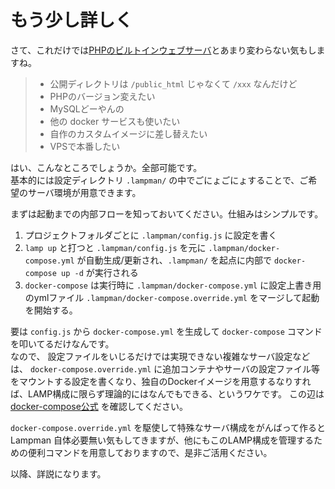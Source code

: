 もう少し詳しく
============

さて、これだけでは[PHPのビルトインウェブサーバ](https://www.php.net/manual/ja/features.commandline.webserver.php)とあまり変わらない気もしますね。

> - 公開ディレクトリは `/public_html` じゃなくて `/xxx` なんだけど  
> - PHPのバージョン変えたい  
> - MySQLどーやんの  
> - 他の docker サービスも使いたい  
> - 自作のカスタムイメージに差し替えたい  
> - VPSで本番したい  

はい、こんなところでしょうか。全部可能です。  
基本的には設定ディレクトリ `.lampman/` の中でごにょごにょすることで、ご希望のサーバ環境が用意できます。

まずは起動までの内部フローを知っておいてください。仕組みはシンプルです。

  1. プロジェクトフォルダごとに `.lampman/config.js` に設定を書く
  2. `lamp up` と打つと `.lampman/config.js` を元に `.lampman/docker-compose.yml` が自動生成/更新され、`.lampman/` を起点に内部で `docker-compose up -d` が実行される
  3. `docker-compose` は実行時に `.lampman/docker-compose.yml` に設定上書き用のymlファイル `.lampman/docker-compose.override.yml` をマージして起動を開始する。

要は `config.js` から `docker-compose.yml` を生成して `docker-compose` コマンドを叩いてるだけなんです。  
なので、 設定ファイルをいじるだけでは実現できない複雑なサーバ設定などは、 `docker-compose.override.yml` に追加コンテナやサーバの設定ファイル等をマウントする設定を書くなり、独自のDockerイメージを用意するなりすれば、LAMP構成に限らず理論的にはなんでもできる、というワケです。
この辺は [docker-compose公式](http://docs.docker.jp/compose/overview.html) を確認してください。

`docker-compose.override.yml` を駆使して特殊なサーバ構成をがんばって作ると Lampman 自体必要無い気もしてきますが、他にもこのLAMP構成を管理するための便利コマンドを用意しておりますので、是非ご活用ください。

以降、詳説になります。
